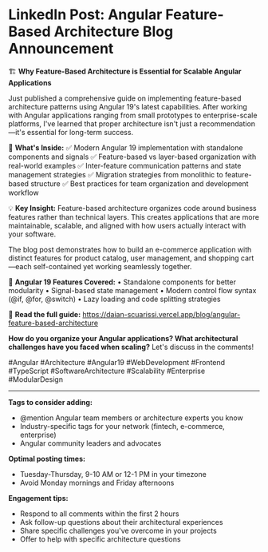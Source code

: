 # LinkedIn Post: Angular Feature-Based Architecture Blog Announcement

🏗️ **Why Feature-Based Architecture is Essential for Scalable Angular Applications**

Just published a comprehensive guide on implementing feature-based architecture patterns using Angular 19's latest capabilities. After working with Angular applications ranging from small prototypes to enterprise-scale platforms, I've learned that proper architecture isn't just a recommendation—it's essential for long-term success.

📝 **What's Inside:**
✅ Modern Angular 19 implementation with standalone components and signals
✅ Feature-based vs layer-based organization with real-world examples
✅ Inter-feature communication patterns and state management strategies
✅ Migration strategies from monolithic to feature-based structure
✅ Best practices for team organization and development workflow

💡 **Key Insight:** Feature-based architecture organizes code around business features rather than technical layers. This creates applications that are more maintainable, scalable, and aligned with how users actually interact with your software.

The blog post demonstrates how to build an e-commerce application with distinct features for product catalog, user management, and shopping cart—each self-contained yet working seamlessly together.

🚀 **Angular 19 Features Covered:**
• Standalone components for better modularity
• Signal-based state management
• Modern control flow syntax (@if, @for, @switch)
• Lazy loading and code splitting strategies

🔗 **Read the full guide:** https://daian-scuarissi.vercel.app/blog/angular-feature-based-architecture

**How do you organize your Angular applications? What architectural challenges have you faced when scaling?** Let's discuss in the comments!

#Angular #Architecture #Angular19 #WebDevelopment #Frontend #TypeScript #SoftwareArchitecture #Scalability #Enterprise #ModularDesign

---

**Tags to consider adding:**

- @mention Angular team members or architecture experts you know
- Industry-specific tags for your network (fintech, e-commerce, enterprise)
- Angular community leaders and advocates

**Optimal posting times:**

- Tuesday-Thursday, 9-10 AM or 12-1 PM in your timezone
- Avoid Monday mornings and Friday afternoons

**Engagement tips:**

- Respond to all comments within the first 2 hours
- Ask follow-up questions about their architectural experiences
- Share specific challenges you've overcome in your projects
- Offer to help with specific architecture questions
